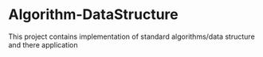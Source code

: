 # Algorithm-DataStructure
This project contains implementation of standard algorithms/data structure and there application 
